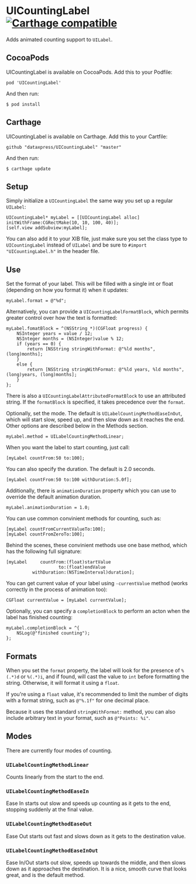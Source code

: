 # UICountingLabel [![Carthage compatible](https://img.shields.io/badge/Carthage-compatible-4BC51D.svg?style=flat)](https://github.com/Carthage/Carthage) ####

Adds animated counting support to `UILabel`. 

## CocoaPods ######
UICountingLabel is available on CocoaPods.
Add this to your Podfile:

`pod 'UICountingLabel'`

And then run:

`$ pod install`

## Carthage ######
UICountingLabel is available on Carthage.
Add this to your Cartfile:

`github "dataxpress/UICountingLabel" "master"`

And then run:

`$ carthage update`

## Setup ######
Simply initialize a `UICountingLabel` the same way you set up a regular `UILabel`:

    UICountingLabel* myLabel = [[UICountingLabel alloc] initWithFrame:CGRectMake(10, 10, 100, 40)];
    [self.view addSubview:myLabel];

You can also add it to your XIB file, just make sure you set the class type to `UICountingLabel` instead of `UILabel` and be sure to `#import "UICountingLabel.h"` in the header file.

## Use #####

Set the format of your label.  This will be filled with a single int or float (depending on how you format it) when it updates:

    myLabel.format = @"%d";

Alternatively, you can provide a `UICountingLabelFormatBlock`, which permits greater control over how the text is formatted:

    myLabel.fomatBlock = ^(NSString *)(CGFloat progress) {    
        NSInteger years = value / 12;
        NSInteger months = (NSInteger)value % 12;
        if (years == 0) {
            return [NSString stringWithFormat: @"%ld months", (long)months];
        }
        else {
            return [NSString stringWithFormat: @"%ld years, %ld months", (long)years, (long)months];
        }
    };
    
There is also a `UICountingLabelAttributedFormatBlock` to use an attributed string. If the `formatBlock` is specified, it takes precedence over the `format`.

Optionally, set the mode.  The default is `UILabelCountingMethodEaseInOut`, which will start slow, speed up, and then slow down as it reaches the end.  Other options are described below in the Methods section.

    myLabel.method = UILabelCountingMethodLinear;
    
When you want the label to start counting, just call:

    [myLabel countFrom:50 to:100];

You can also specify the duration.  The default is 2.0 seconds.

    [myLabel countFrom:50 to:100 withDuration:5.0f];

Additionally, there is `animationDuration` property which you can use to override the default animation duration.

    myLabel.animationDuration = 1.0;

You can use common convinient methods for counting, such as:

    [myLabel countFromCurrentValueTo:100];
    [myLabel countFromZeroTo:100];
    
Behind the scenes, these convinient methods use one base method, which has the following full signature:
    
    [myLabel     countFrom:(float)startValue 
                        to:(float)endValue 
              withDuration:(NSTimeInterval)duration];

You can get current value of your label using `-currentValue` method (works correctly in the process of animation too):

    CGFloat currentValue = [myLabel currentValue];
    
Optionally, you can specify a `completionBlock` to perform an acton when the label has finished counting:

    myLabel.completionBlock = ^{
        NSLog(@"finished counting");
    };

## Formats #####

When you set the `format` property, the label will look for the presence of `%(.*)d` or `%(.*)i`, and if found, will cast the value to `int` before formatting the string.  Otherwise, it will format it using a `float`.  

If you're using a `float` value, it's recommended to limit the number of digits with a format string, such as `@"%.1f"` for one decimal place.

Because it uses the standard `stringWithFormat:` method, you can also include arbitrary text in your format, such as `@"Points: %i"`.

## Modes #####
There are currently four modes of counting.

### `UILabelCountingMethodLinear` #####
Counts linearly from the start to the end.  

### `UILabelCountingMethodEaseIn` #####
Ease In starts out slow and speeds up counting as it gets to the end, stopping suddenly at the final value.

### `UILabelCountingMethodEaseOut` #####
Ease Out starts out fast and slows down as it gets to the destination value.  

### `UILabelCountingMethodEaseInOut` #####
Ease In/Out starts out slow, speeds up towards the middle, and then slows down as it approaches the destination.  It is a nice, smooth curve that looks great, and is the default method.
